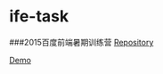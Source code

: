 # ife-task
###2015百度前端暑期训练营
[Repository](https://github.com/abcwyc/ife-task)

[Demo](http://ifetask.sinaapp.com)
